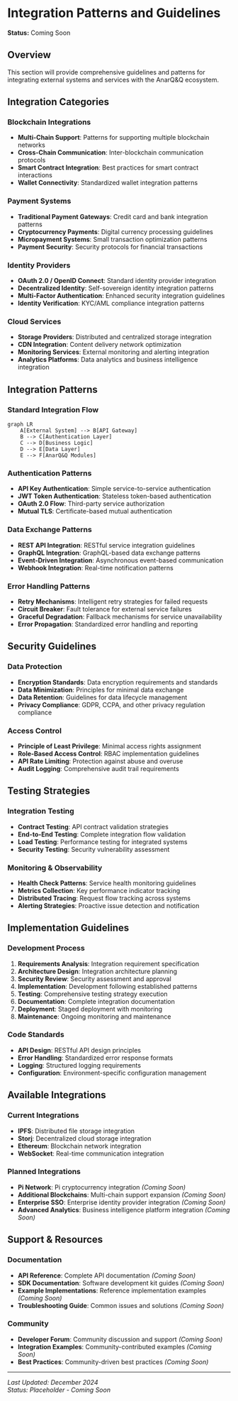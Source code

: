 # Integration Patterns and Guidelines

**Status:** Coming Soon

## Overview

This section will provide comprehensive guidelines and patterns for integrating external systems and services with the AnarQ&Q ecosystem.

## Integration Categories

### Blockchain Integrations
- **Multi-Chain Support**: Patterns for supporting multiple blockchain networks
- **Cross-Chain Communication**: Inter-blockchain communication protocols
- **Smart Contract Integration**: Best practices for smart contract interactions
- **Wallet Connectivity**: Standardized wallet integration patterns

### Payment Systems
- **Traditional Payment Gateways**: Credit card and bank integration patterns
- **Cryptocurrency Payments**: Digital currency processing guidelines
- **Micropayment Systems**: Small transaction optimization patterns
- **Payment Security**: Security protocols for financial transactions

### Identity Providers
- **OAuth 2.0 / OpenID Connect**: Standard identity provider integration
- **Decentralized Identity**: Self-sovereign identity integration patterns
- **Multi-Factor Authentication**: Enhanced security integration guidelines
- **Identity Verification**: KYC/AML compliance integration patterns

### Cloud Services
- **Storage Providers**: Distributed and centralized storage integration
- **CDN Integration**: Content delivery network optimization
- **Monitoring Services**: External monitoring and alerting integration
- **Analytics Platforms**: Data analytics and business intelligence integration

## Integration Patterns

### Standard Integration Flow
```mermaid
graph LR
    A[External System] --> B[API Gateway]
    B --> C[Authentication Layer]
    C --> D[Business Logic]
    D --> E[Data Layer]
    E --> F[AnarQ&Q Modules]
```

### Authentication Patterns
- **API Key Authentication**: Simple service-to-service authentication
- **JWT Token Authentication**: Stateless token-based authentication
- **OAuth 2.0 Flow**: Third-party service authorization
- **Mutual TLS**: Certificate-based mutual authentication

### Data Exchange Patterns
- **REST API Integration**: RESTful service integration guidelines
- **GraphQL Integration**: GraphQL-based data exchange patterns
- **Event-Driven Integration**: Asynchronous event-based communication
- **Webhook Integration**: Real-time notification patterns

### Error Handling Patterns
- **Retry Mechanisms**: Intelligent retry strategies for failed requests
- **Circuit Breaker**: Fault tolerance for external service failures
- **Graceful Degradation**: Fallback mechanisms for service unavailability
- **Error Propagation**: Standardized error handling and reporting

## Security Guidelines

### Data Protection
- **Encryption Standards**: Data encryption requirements and standards
- **Data Minimization**: Principles for minimal data exchange
- **Data Retention**: Guidelines for data lifecycle management
- **Privacy Compliance**: GDPR, CCPA, and other privacy regulation compliance

### Access Control
- **Principle of Least Privilege**: Minimal access rights assignment
- **Role-Based Access Control**: RBAC implementation guidelines
- **API Rate Limiting**: Protection against abuse and overuse
- **Audit Logging**: Comprehensive audit trail requirements

## Testing Strategies

### Integration Testing
- **Contract Testing**: API contract validation strategies
- **End-to-End Testing**: Complete integration flow validation
- **Load Testing**: Performance testing for integrated systems
- **Security Testing**: Security vulnerability assessment

### Monitoring & Observability
- **Health Check Patterns**: Service health monitoring guidelines
- **Metrics Collection**: Key performance indicator tracking
- **Distributed Tracing**: Request flow tracking across systems
- **Alerting Strategies**: Proactive issue detection and notification

## Implementation Guidelines

### Development Process
1. **Requirements Analysis**: Integration requirement specification
2. **Architecture Design**: Integration architecture planning
3. **Security Review**: Security assessment and approval
4. **Implementation**: Development following established patterns
5. **Testing**: Comprehensive testing strategy execution
6. **Documentation**: Complete integration documentation
7. **Deployment**: Staged deployment with monitoring
8. **Maintenance**: Ongoing monitoring and maintenance

### Code Standards
- **API Design**: RESTful API design principles
- **Error Handling**: Standardized error response formats
- **Logging**: Structured logging requirements
- **Configuration**: Environment-specific configuration management

## Available Integrations

### Current Integrations
- **IPFS**: Distributed file storage integration
- **Storj**: Decentralized cloud storage integration
- **Ethereum**: Blockchain network integration
- **WebSocket**: Real-time communication integration

### Planned Integrations
- **Pi Network**: Pi cryptocurrency integration *(Coming Soon)*
- **Additional Blockchains**: Multi-chain support expansion *(Coming Soon)*
- **Enterprise SSO**: Enterprise identity provider integration *(Coming Soon)*
- **Advanced Analytics**: Business intelligence platform integration *(Coming Soon)*

## Support & Resources

### Documentation
- **API Reference**: Complete API documentation *(Coming Soon)*
- **SDK Documentation**: Software development kit guides *(Coming Soon)*
- **Example Implementations**: Reference implementation examples *(Coming Soon)*
- **Troubleshooting Guide**: Common issues and solutions *(Coming Soon)*

### Community
- **Developer Forum**: Community discussion and support *(Coming Soon)*
- **Integration Examples**: Community-contributed examples *(Coming Soon)*
- **Best Practices**: Community-driven best practices *(Coming Soon)*

---

*Last Updated: December 2024*  
*Status: Placeholder - Coming Soon*